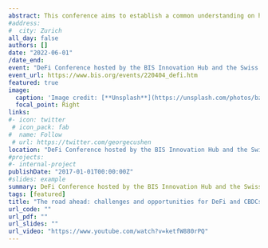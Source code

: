 ```yaml
---
abstract: This conference aims to establish a common understanding on how DeFi-based markets might evolve from their current state, what role central banks might have, and the potential interaction with Central Bank Digital Currencies. 
#address:
#  city: Zurich
all_day: false
authors: []
date: "2022-06-01"
/date_end: 
event: "DeFi Conference hosted by the BIS Innovation Hub and the Swiss National Bank"
event_url: https://www.bis.org/events/220404_defi.htm
featured: true
image:
  caption: 'Image credit: [**Unsplash**](https://unsplash.com/photos/bzdhc5b3Bxs)'
  focal_point: Right
links:
#- icon: twitter
 # icon_pack: fab
#  name: Follow
 # url: https://twitter.com/georgecushen
location: "DeFi Conference hosted by the BIS Innovation Hub and the Swiss National Bank, Zurich"
#projects:
#- internal-project
publishDate: "2017-01-01T00:00:00Z"
#slides: example
summary: DeFi Conference hosted by the BIS Innovation Hub and the Swiss National Bank.
tags: [featured]
title: "The road ahead: challenges and opportunities for DeFi and CBDCs"
url_code: ""
url_pdf: ""
url_slides: ""
url_video: "https://www.youtube.com/watch?v=ketfW880rPQ"
---
```



